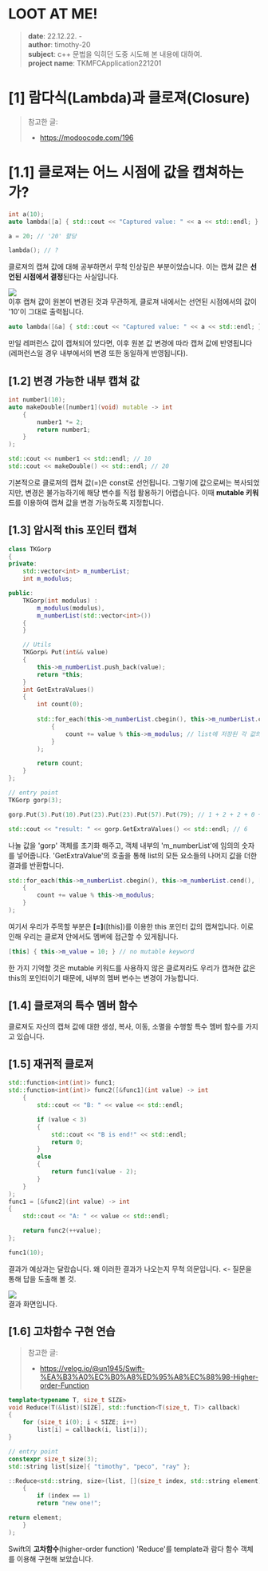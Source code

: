 # LOOT AT ME!

> **date**: 22.12.22. - <br>
> **author**: timothy-20 <br>
> **subject**: c++ 문법을 익히던 도중 시도해 본 내용에 대하여.<br>
> **project name**: TKMFCApplication221201
>
[1] 람다식(Lambda)과 클로져(Closure)
===
> 참고한 글:
> - https://modoocode.com/196

[1.1] 클로져는 어느 시점에 값을 캡쳐하는가?
===
```c++
int a(10);
auto lambda([a] { std::cout << "Captured value: " << a << std::endl; } );

a = 20; // '20' 할당

lambda(); // ?
```
클로져의 캡쳐 값에 대해 공부하면서 무척 인상깊은 부분이었습니다. 이는 캡쳐 값은 **선언된 시점에서 결정**된다는 사실입니다.

<img src="public/result-screenshot/22_12_22_/screenshot-221222-01.png"><br>
이후 캡쳐 값이 원본이 변경된 것과 무관하게, 클로져 내에서는 선언된 시점에서의 값이 '10'이 그대로 출력됩니다.

```c++
auto lambda([&a] { std::cout << "Captured value: " << a << std::endl; } );
```
만일 레퍼런스 값이 캡쳐되어 있다면, 이후 원본 값 변경에 따라 캡쳐 값에 반영됩니다(레퍼런스일 경우 내부에서의 변경 또한 동일하게 반영됩니다). 

[1.2] 변경 가능한 내부 캡쳐 값
---
```c++
int number1(10);
auto makeDouble([number1](void) mutable -> int
    {
        number1 *= 2;
        return number1;
    }
);

std::cout << number1 << std::endl; // 10
std::cout << makeDouble() << std::endl; // 20
```
기본적으로 클로져의 캡쳐 값(=)은 const로 선언됩니다. 그렇기에 값으로써는 복사되었지만, 변경은 불가능하기에 해당 변수를 직접 활용하기 어렵습니다.
이때 **mutable 키워드**를 이용하여 캡쳐 값을 변경 가능하도록 지정합니다.

[1.3] 암시적 this 포인터 캡쳐
---
```c++
class TKGorp
{
private:
	std::vector<int> m_numberList;
	int m_modulus;

public:
	TKGorp(int modulus) :
		m_modulus(modulus),
		m_numberList(std::vector<int>())
	{
	}

	// Utils
	TKGorp& Put(int&& value)
	{
		this->m_numberList.push_back(value);
		return *this;
	}
	int GetExtraValues()
	{
		int count(0);
		
		std::for_each(this->m_numberList.cbegin(), this->m_numberList.cend(), [=, &count](int value) -> void
			{
				count += value % this->m_modulus; // list에 저장된 각 값의 나머지를 더합니다.
			}
		);

		return count;
	}
};

// entry point
TKGorp gorp(3);

gorp.Put(3).Put(10).Put(23).Put(23).Put(57).Put(79); // 1 + 2 + 2 + 0 + 1

std::cout << "result: " << gorp.GetExtraValues() << std::endl; // 6
```
나눌 값을 'gorp' 객체를 초기화 해주고, 객체 내부의 'm_numberList'에 임의의 숫자를 넣어줍니다. 'GetExtraValue'의 호출을 통해 list의 모든 요소들의 나머지 값을 
더한 결과를 반환합니다.

```c++
std::for_each(this->m_numberList.cbegin(), this->m_numberList.cend(), [=, &count](int value) -> void
    {
        count += value % this->m_modulus; 
    }
);
```
여기서 우리가 주목할 부분은 <b>[=]</b>([this])를 이용한 this 포인터 값의 캡쳐입니다. 이로 인해 우리는 클로져 안에서도 멤버에 접근할 수 있게됩니다.

```c++
[this] { this->m_value = 10; } // no mutable keyword
```
한 가지 기억할 것은 mutable 키워드를 사용하지 않은 클로져라도 우리가 캡쳐한 값은 this의 포인터이기 때문에, 내부의 멤버 변수는 변경이 가능합니다. 

[1.4] 클로져의 특수 멤버 함수
---
클로져도 자신의 캡쳐 값에 대한 생성, 복사, 이동, 소멸을 수행할 특수 멤버 함수를 가지고 있습니다.

[1.5] 재귀적 클로져
---
```c++
std::function<int(int)> func1;
std::function<int(int)> func2([&func1](int value) -> int
    {
        std::cout << "B: " << value << std::endl;

        if (value < 3)
        {
            std::cout << "B is end!" << std::endl;
            return 0;
        } 
        else 
        {
            return func1(value - 2);
        }
    }
);
func1 = [&func2](int value) -> int 
{
    std::cout << "A: " << value << std::endl;

    return func2(++value); 
};

func1(10);
```
결과가 예상과는 달랐습니다. 왜 이러한 결과가 나오는지 무척 의문입니다. <- 질문을 통해 답을 도출해 볼 것.

<img src="public/result-screenshot/22_12_22_/screenshot-221222-02.png"><br>
결과 화면입니다.

[1.6] 고차함수 구현 연습
---
> 참고한 글:
> - https://velog.io/@un1945/Swift-%EA%B3%A0%EC%B0%A8%ED%95%A8%EC%88%98-Higher-order-Function

```c++
template<typename T, size_t SIZE>
void Reduce(T(&list)[SIZE], std::function<T(size_t, T)> callback)
{
	for (size_t i(0); i < SIZE; i++)
		list[i] = callback(i, list[i]);
}

// entry point
constexpr size_t size(3);
std::string list[size]{ "timothy", "peco", "ray" };

::Reduce<std::string, size>(list, [](size_t index, std::string element) -> std::string
	{
		if (index == 1)
		return "new one!";

return element;
	}
);
```
Swift의 **고차함수**(higher-order function) 'Reduce'를 template과 람다 함수 객체를 이용해 구현해 보았습니다.


